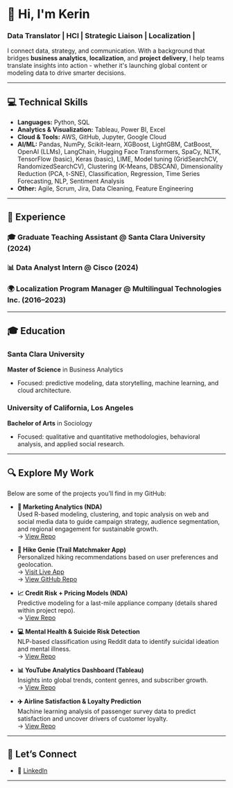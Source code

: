 # 👋 Hi, I'm Kerin

### Data Translator | HCI | Strategic Liaison | Localization |

I connect data, strategy, and communication. With a background that bridges **business analytics**, **localization**, and **project delivery**, I help teams translate insights into action - whether it's launching global content or modeling data to drive smarter decisions.

---

## 💻 Technical Skills

- **Languages:** Python, SQL  
- **Analytics & Visualization:** Tableau, Power BI, Excel  
- **Cloud & Tools:** AWS, GitHub, Jupyter, Google Cloud  
- **AI/ML:** Pandas, NumPy, Scikit-learn, XGBoost, LightGBM, CatBoost, OpenAI (LLMs), LangChain, Hugging Face Transformers, SpaCy, NLTK, TensorFlow (basic), Keras (basic), LIME, Model tuning (GridSearchCV, RandomizedSearchCV), Clustering (K-Means, DBSCAN), Dimensionality Reduction (PCA, t-SNE), Classification, Regression, Time Series Forecasting, NLP, Sentiment Analysis  
- **Other:** Agile, Scrum, Jira, Data Cleaning, Feature Engineering  

---

## 💼 Experience

### 🎓 Graduate Teaching Assistant @ Santa Clara University (2024)

### 📊 Data Analyst Intern @ Cisco (2024)

### 🌍 Localization Program Manager @ Multilingual Technologies Inc. (2016–2023)


---

## 🎓 Education

### Santa Clara University
**Master of Science** in Business Analytics  
- Focused: predictive modeling, data storytelling, machine learning, and cloud architecture.

### University of California, Los Angeles
**Bachelor of Arts** in Sociology  
- Focused: qualitative and quantitative methodologies, behavioral analysis, and applied social research.

---

## 🔍 Explore My Work

Below are some of the projects you’ll find in my GitHub:

- **📣 Marketing Analytics (NDA)**  
  Used R-based modeling, clustering, and topic analysis on web and social media data to guide campaign strategy, audience segmentation, and regional engagement for sustainable growth.  
  → [View Repo](https://github.com/kerin17/Sistema_Marketing_Analytics)

- **🥾 Hike Genie (Trail Matchmaker App)**  
  Personalized hiking recommendations based on user preferences and geolocation.  
  → [Visit Live App](https://partyrock.aws/u/kerinwu/2UcqgSHa6/Hike-Genie%3A-Your-Personalized-Trail-Companion)  
  → [View GitHub Repo](https://github.com/kerin17/Hike_Genie)

- **📈 Credit Risk + Pricing Models (NDA)**  
  Predictive modeling for a last-mile appliance company (details shared within project repo).  
  → [View Repo](https://github.com/kerin17/Predictive_Modeling_and_Pricing_Optimization_Koolboks)

- **💻 Mental Health & Suicide Risk Detection**  
  NLP-based classification using Reddit data to identify suicidal ideation and mental illness.  
  → [View Repo](https://github.com/kerin17/Suicide_Risk_Detection)

- **📊 YouTube Analytics Dashboard (Tableau)**  
  Insights into global trends, content genres, and subscriber growth.  
  → [View Repo](https://github.com/kerin17/Global_YouTube_Landscape)

- **✈️ Airline Satisfaction & Loyalty Prediction**  
  Machine learning analysis of passenger survey data to predict satisfaction and uncover drivers of customer loyalty.  
  → [View Repo](https://github.com/kerin17/us-airline-satisfaction-loyalty)
  
---

## 🤝 Let’s Connect
- 📎 [LinkedIn](https://www.linkedin.com/in/kerin-w-67445690/)


---

